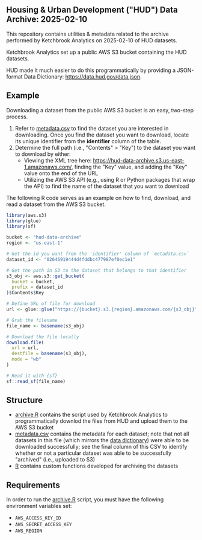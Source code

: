 ## Housing & Urban Development ("HUD") Data Archive: 2025-02-10

This repository contains utilities & metadata related to the archive performed by Ketchbrook Analytics on 2025-02-10 of HUD datasets.

Ketchbrook Analytics set up a public AWS S3 bucket containing the HUD datasets.

HUD made it much easier to do this programmatically by providing a JSON-format Data Dictionary: https://data.hud.gov/data.json.

## Example

Downloading a dataset from the public AWS S3 bucket is an easy, two-step process.

1. Refer to [metadata.csv](metadata.csv) to find the dataset you are interested in downloading. Once you find the dataset you want to download, locate its unique identifier from the **identifier** column of the table.
1. Determine the full path (i.e., "Contents" > "Key") to the dataset you want to download by either:
    + Viewing the XML tree here: https://hud-data-archive.s3.us-east-1.amazonaws.com/, finding the "Key" value, and adding the "Key" value onto the end of the URL 
    + Utilizing the AWS S3 API (e.g., using R or Python packages that wrap the API) to find the name of the dataset that you want to download

The following R code serves as an example on how to find, download, and read a dataset from the AWS S3 bucket.  

```r
library(aws.s3)
library(glue)
library(sf)

bucket <- "hud-data-archive"
region <- "us-east-1"

# Get the id you want from the 'identifier' column of `metadata.csv`
dataset_id <- "02646919444d4fddbc477987ef0ec1e1"

# Get the path in S3 to the dataset that belongs to that identifier
s3_obj <- aws.s3::get_bucket(
  bucket = bucket,
  prefix = dataset_id
)$Contents$Key

# Define URL of file for download
url <- glue::glue("https://{bucket}.s3.{region}.amazonaws.com/{s3_obj}")

# Grab the filename
file_name <- basename(s3_obj)

# Download the file locally
download.file(
  url = url,
  destfile = basename(s3_obj),
  mode = "wb"
)

# Read it with {sf}
sf::read_sf(file_name)
```

## Structure

- [archive.R](archive.R) contains the script used by Ketchbrook Analytics to programmatically downlod the files from HUD and upload them to the AWS S3 bucket
- [metadata.csv](metadata.csv) contains the metadata for each dataset; note that not all datasets in this file (which mirrors the [data dictionary](https://data.hud.gov/data.json)) were able to be downloaded successfully; see the final column of this CSV to identify whether or not a particular dataset was able to be successfully "archived" (i.e., uploaded to S3)
- [R](R/) contains custom functions developed for archiving the datasets

## Requirements

In order to run the [archive.R](archive.R) script, you must have the following environment variables set:

- `AWS_ACCESS_KEY_ID`
- `AWS_SECRET_ACCESS_KEY`
- `AWS_REGION`
